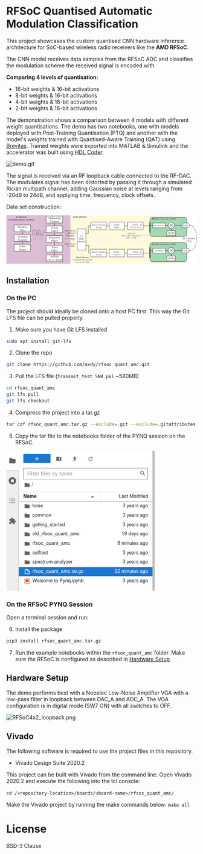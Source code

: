 # RFSoC Quantised Automatic Modulation Classification
This project showcases the custom quantised CNN hardware inference architecture for SoC-based wireless radio receivers like the **AMD RFSoC**.

The CNN model receives data samples from the RFSoC ADC and classifies the modulation scheme the received signal is encoded with.

**Comparing 4 levels of quantisation:**
- 16-bit weights & 16-bit activations
- 8-bit weights & 16-bit activations
- 4-bit weights & 16-bit activations
- 2-bit weights & 16-bit activations

The demonstration shows a comparison between 4 models with different weight quantisations. The demo has two notebooks, one with models deployed with Post-Training Quantisation (PTQ) and another with the model's weights trained with Quantised-Aware Training (QAT) using [Brevitas](https://github.com/Xilinx/brevitas). Trained weights were exported into MATLAB & Simulink and the accelerator was built using [HDL Coder](https://uk.mathworks.com/products/hdl-coder.html).

![demo.gif](images/demo.gif)

The signal is received via an RF loopback cable connected to the RF-DAC. The modulates signal has been distorted by passing it through a simulated Rician multipath channel, adding Gaussian noise at levels ranging from -20dB to 24dB, and applying time, frequency, clock offsets.

Data set construction:

![dataset_generation.png](images/dataset_generation.png)

## Installation
### On the PC
The project should ideally be cloned onto a host PC first. This way the Git LFS file can be pulled properly.

1. Make sure you have Git LFS installed
```sh
sudo apt install git-lfs
```
2. Clone the repo
```sh
git clone https://github.com/axdy/rfsoc_quant_amc.git
```
3. Pull the LFS file (`transmit_test_SNR.pkl` ~580MB)
```sh
cd rfsoc_quant_amc
git lfs pull
git lfs checkout
```
4. Compress the project into a tar.gz
```sh
tar czf rfsoc_quant_amc.tar.gz --exclude=.git --exclude=.gitattributes -C "$(pwd)" .
```
5. Copy the tar file to the notebooks folder of the PYNQ session on the RFSoC.

![alt text](images/pynq.png)

### On the RFSoC PYNQ Session
Open a terminal session and run:

6. Install the package
```sh
pip3 install rfsoc_quant_amc.tar.gz
```

7. Run the example notebooks within the `rfsoc_quant_amc` folder. Make sure the RFSoC is configured as described in [Hardware Setup](#hardware-setup)

## Hardware Setup
The demo performs best with a Nooelec Low-Noise Amplifier VGA with a low-pass filter in loopback between DAC_A and ADC_A. The VGA configuration is in digital mode (SW7 ON) with all switches to OFF.

![RFSoC4x2_loopback.png](images/RFSoC4x2_loopback.png)


## Vivado
The following software is required to use the project files in this repository.
- Vivado Design Suite 2020.2

This project can be built with Vivado from the command line. Open Vivado 2020.2 and execute the following into the tcl console:

`cd /<repository-location>/boards/<board-name>/rfsoc_quant_amc/`

Make the Vivado project by running the make commands below:
`make all`

# License
BSD-3 Clause
